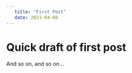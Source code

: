 ```yaml
---
   title: "First Post"
   date: 2021-04-08
---
```


# Quick draft of first post

And so on, and so on...
